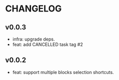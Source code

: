 # CHANGELOG

## v0.0.3

- infra: upgrade deps.
- feat: add CANCELLED task tag #2
## v0.0.2

- feat: support multiple blocks selection shortcuts.

